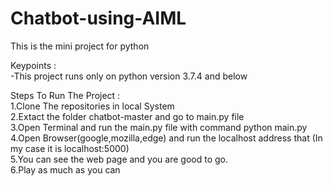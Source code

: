 # Chatbot-using-AIML<br/>
This is the mini project for python<br/>

Keypoints :<br/>
-This project runs only on python version 3.7.4 and below <br/>

Steps To Run The Project :<br/>
1.Clone The repositories in local System <br/>
2.Extact the folder chatbot-master and go to main.py file <br/>
3.Open Terminal and run the main.py file with command python main.py<br/>
4.Open Browser(google,mozilla,edge) and run the localhost address that (In my case it is localhost:5000)<br/>
5.You can see the web page and you are good to go.<br/>
6.Play as much as you can

